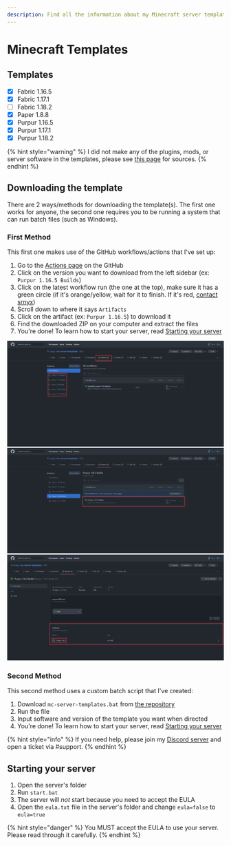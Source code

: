 ```yaml
---
description: Find all the information about my Minecraft server templates
---
```


# Minecraft Templates

## Templates

* [x] Fabric 1.16.5
* [x] Fabric 1.17.1
* [ ] Fabric 1.18.2
* [x] Paper 1.8.8
* [x] Purpur 1.16.5
* [x] Purpur 1.17.1
* [x] Purpur 1.18.2

{% hint style="warning" %}
I did not make any of the plugins, mods, or server software in the templates, please see [this page](sources.md) for sources.
{% endhint %}

## Downloading the template

There are 2 ways/methods for downloading the template(s). The first one works for anyone, the second one requires you to be running a system that can run batch files (such as Windows).

### First Method

This first one makes use of the GitHub workflows/actions that I've set up:

1. Go to the [Actions page](https://github.com/srnyx/mc-server-templates/actions) on the GitHub
2. Click on the version you want to download from the left sidebar (ex: `Purpur 1.16.5 Builds`)
3. Click on the latest workflow run (the one at the top), make sure it has a green circle (if it's orange/yellow, wait for it to finish. If it's red, [contact srnyx](https://srnyx.xyz/discord))
4. Scroll down to where it says `Artifacts`
5. Click on the artifact (ex: `Purpur 1.16.5`) to download it
6. Find the downloaded ZIP on your computer and extract the files
7. You're done! To learn how to start your server, read [Starting your server](README.md#starting-your-server)

![Step 1/2](<../../.gitbook/assets/actions-types.png>)
![Step 3](<../../.gitbook/assets/actions-types-latest.png>)
![Step 4/5](<../../.gitbook/assets/actions-types-artifacts.png>)

### Second Method

This second method uses a custom batch script that I've created:

1. Download `mc-server-templates.bat` from [the repository](https://github.com/srnyx/mc-server-templates)
2. Run the file
3. Input software and version of the template you want when directed
4. You're done! To learn how to start your server, read [Starting your server](README.md#starting-your-server)

{% hint style="info" %}
If you need help, please join my [Discord server](https://srnyx.xyz/discord) and open a ticket via #support.
{% endhint %}

## Starting your server

1. Open the server's folder
2. Run `start.bat`
3. The server will _not_ start because you need to accept the EULA
4. Open the `eula.txt` file in the server's folder and change `eula=false` to `eula=true`

{% hint style="danger" %}
You MUST accept the EULA to use your server. Please read through it carefully.
{% endhint %}
